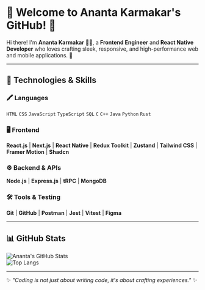 # 🌟 Welcome to **Ananta Karmakar's** GitHub! 👋  

Hi there! I'm **Ananta Karmakar** 👨‍💻, a **Frontend Engineer** and **React Native Developer** who loves crafting sleek, responsive, and high-performance web and mobile applications. 🚀  

---

## 🎨 **Technologies & Skills**  

### 🖍️ **Languages**  
`HTML` `CSS` `JavaScript` `TypeScript` `SQL` `C` `C++` `Java` `Python` `Rust` 

### 🖥️ **Frontend**  
**React.js** | **Next.js** | **React Native** | **Redux Toolkit** | **Zustand** | **Tailwind CSS** | **Framer Motion** | **Shadcn**  

### ⚙️ **Backend & APIs**  
**Node.js** | **Express.js** | **tRPC** | **MongoDB**  

### 🛠️ **Tools & Testing**  
**Git** | **GitHub** | **Postman** | **Jest** | **Vitest** | **Figma**  

---

## 📊 **GitHub Stats**  

![Ananta's GitHub Stats](https://github-readme-stats.vercel.app/api?username=codeAntu&show_icons=true&theme=tokyonight)  
![Top Langs](https://github-readme-stats.vercel.app/api/top-langs/?username=codeAntu&layout=compact&theme=radical)  

---


✨ _"Coding is not just about writing code, it's about crafting experiences."_ ✨  
